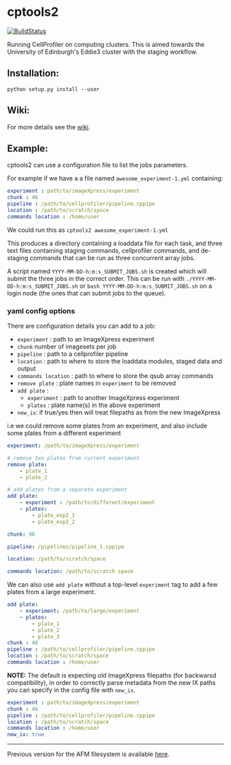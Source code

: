 # cptools2

[![BuildStatus](https://travis-ci.org/CarragherLab/cptools2.svg?branch=master)](https://travis-ci.org/CarragherLab/cptools2)

Running CellProfiler on computing clusters. This is aimed towards the University of Edinburgh's Eddie3 cluster with the staging workflow.

## Installation:
`python setup.py install --user`

## Wiki:
For more details see the [wiki](https://github.com/CarragherLab/cptools2/wiki).

## Example:

cptools2 can use a configuration file to list the jobs parameters.

For example if we have a a file named `awesome_experiment-1.yml` containing:

```yaml
experiment : path/to/imageXpress/experiment
chunk : 46
pipeline : /path/to/cellprofiler/pipeline.cppipe
location : /path/to/scratch/space
commands location : /home/user
```

We could run this as `cptools2 awesome_experiment-1.yml`


This produces a directory containing a loaddata file for each task, and three text files containing staging commands, cellprofiler commands, and de-staging commands that can be run as three concurrent array jobs.

A script named `YYYY-MM-DD-h:m:s_SUBMIT_JOBS.sh` is created which will submit
the three jobs in the correct order. This can be run with
`./YYYY-MM-DD-h:m:s_SUBMIT_JOBS.sh` or `bash YYYY-MM-DD-h:m:s_SUBMIT_JOBS.sh`
on a login node (the ones that can submit jobs to the queue).

### yaml config options

There are configuration details you can add to a job:

- `experiment` : path to an ImageXpress experiment
- `chunk` number of imagesets per job
- `pipeline` : path to a cellprofiler pipeline
- `location` : path to where to store the loaddata modules, staged data and output
- `commands location` : path to where to store the qsub array commands
- `remove plate` : plate names in `experiment` to be removed
- `add plate` :
    - `experiment` : path to another ImageXpress experiment
    - `plates` : plate name(s) in the above experiment
- `new_ix`: if true/yes then will treat filepaths as from the new ImageXpress

i.e we could remove some plates from an experiment, and also include some plates from a different experiment

```yaml
experiment: /path/to/imageXpress/experiment

# remove two plates from current experiment
remove plate:
    - plate_1
    - plate_2

# add plates from a separate experiment
add plate:
    - experiment : /path/to/different/experiment
    - plates:
        - plate_exp2_1
        - plate_exp2_2

chunk: 96

pipeline: /pipelines/pipeline_1.cppipe

location: /path/to/scratch/space

commands location: /path/to/scratch space
```


We can also use `add plate` without a top-level `experiment` tag to add a few plates
from a large experiment.
```yaml
add plate:
    - experiment: /path/to/large/experiment
    - plates:
        - plate_1
        - plate_2
        - plate_3
chunk : 46
pipeline : /path/to/cellprofiler/pipeline.cppipe
location : /path/to/scratch/space
commands location : /home/user
```

**NOTE:** The default is expecting old ImageXpress filepaths (for backwarsd
compatibility), in order to correctly parse metadata from the new IX paths you
can specify in the config file with `new_ix`.
```yaml
experiment : path/to/imageXpress/experiment
chunk : 46
pipeline : /path/to/cellprofiler/pipeline.cppipe
location : /path/to/scratch/space
commands location : /home/user
new_ix: true
```


--------------------------

Previous version for the AFM filesystem is available [here](https://github.com/swarchal/CP_tools).



